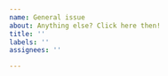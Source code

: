 ```yaml
---
name: General issue
about: Anything else? Click here then!
title: ''
labels: ''
assignees: ''

---
```



